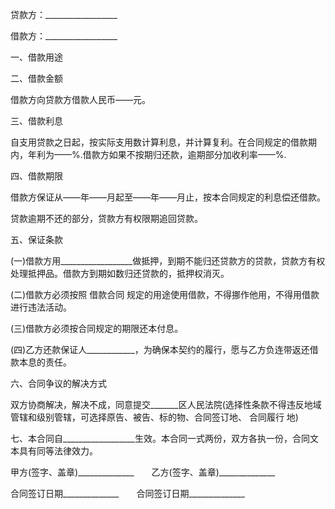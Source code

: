 
 


贷款方：__________________


借款方：__________________


一、借款用途


二、借款金额


借款方向贷款方借款人民币——元。


三、借款利息


自支用贷款之日起，按实际支用数计算利息，并计算复利。在合同规定的借款期内，年利为——%.借款方如果不按期归还款，逾期部分加收利率——%.


四、借款期限


借款方保证从——年——月起至——年——月止，按本合同规定的利息偿还借款。


贷款逾期不还的部分，贷款方有权限期追回贷款。


五、保证条款


(一)借款方用__________________做抵押，到期不能归还贷款方的贷款，贷款方有权处理抵押品。借款方到期如数归还贷款的，抵押权消灭。


(二)借款方必须按照
借款合同
规定的用途使用借款，不得挪作他用，不得用借款进行违法活动。


(三)借款方必须按合同规定的期限还本付息。


(四)乙方还款保证人____________，为确保本契约的履行，愿与乙方负连带返还借款本息的责任。


六、合同争议的解决方式


双方协商解决，解决不成，同意提交_______区人民法院(选择性条款不得违反地域管辖和级别管辖，可选择原告、被告、标的物、合同签订地、
合同履行
地)


七、本合同自__________________生效。本合同一式两份，双方各执一份，合同文本具有同等法律效力。


甲方(签字、盖章)______________　　乙方(签字、盖章)______________


合同签订日期______________　　合同签订日期______________
 


 

 
 
 
 
 
  


  
 

  


  


  
 
 
 
 

